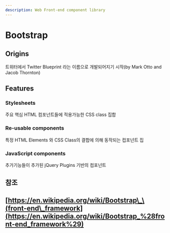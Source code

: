 ```yaml
---
description: Web Front-end component library
---
```


# Bootstrap

## Origins

트위터에서 Twitter Blueprint 라는 이름으로 개발되어지기 시작\(by Mark Otto and Jacob Thornton\)

## Features

### Stylesheets

주요 핵심 HTML 컴포넌트들에 적용가능한 CSS class 집합

### Re-usable components

특정 HTML Elements 와 CSS Class의 결합에 의해 동작되는 컵포넌트 집

### JavaScript components

추가기능들이 추가된 jQuery Plugins 기반의 컴포넌트

## 참조

## [https://en.wikipedia.org/wiki/Bootstrap\_\(front-end\_framework](https://en.wikipedia.org/wiki/Bootstrap_%28front-end_framework%29)

